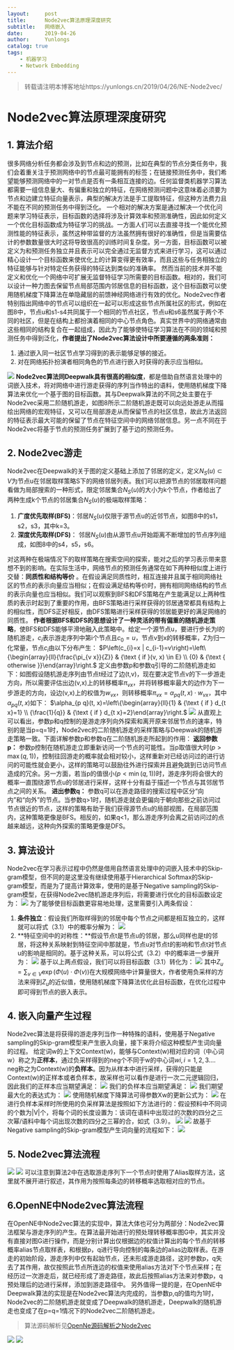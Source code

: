 ```yaml
---
layout:     post
title:      Node2vec算法原理深度研究
subtitle:   网络嵌入
date:       2019-04-26
author:     Yunlongs
catalog: true
tags:
    - 机器学习
    - Network Embedding
---
```


>转载请注明本博客地址https://yunlongs.cn/2019/04/26/NE-Node2vec/

# Node2vec算法原理深度研究
## 1. 算法介绍
很多网络分析任务都会涉及到节点和边的预测，比如在典型的节点分类任务中，我们会着重关注于预测网络中的节点最可能拥有的标签；在链接预测任务中，我们希望能够预测网络中的一对节点是否有一条相互连接的边。任何监督类机器学习算法都需要一组信息量大、有偏重和独立的特征，在网络预测问题中这意味着必须要为节点和边建立特征向量表示，典型的解决方法是手工提取特征，但这种方法费力且不能在不同的预测任务中得到泛化。
一个相对的解决方案是通过解决一个优化问题来学习特征表示，目标函数的选择将涉及计算效率和预测准确性，因此如何定义一个优化目标函数成为特征学习的挑战。一方面人们可以去直接寻找一个能优化预测性能的特征表示，虽然这种带监督的方法虽然拥有很好的准确性，但是当需要估计的参数数量很大时这将导致很高的训练时间复杂度。另一方面，目标函数可以被定义为和预测任务独立并且表示可以完全通过无监督方式来进行学习，这可以通过精心设计一个目标函数来使优化上的计算变得更有效率，而且这些与任务相独立的特征能够与针对特定任务获得的特征达到类似的准确率。
然而当前的技术并不能定义和优化一个网络中可扩展无监督特征学习所需要的目标函数。相对的，我们可以设计一种力图去保留节点局部范围内邻居信息的目标函数，这个目标函数可以使用随机梯度下降算法在单隐藏层的前馈神经网络进行有效的优化。Node2vec作者特别指出网络中的节点可以组织在一起可以形成这些节点所属社区的形式，例如在图8中，节点u和s1-s4共同属于一个相同的节点社区，节点u和s6虽然属于两个不同的社区，但是在结构上都扮演着相同的中心节点角色。真实世界中的网络通常由这些相同的结构复合在一起组成，因此为了能够使特征学习算法在不同的领域和预测任务中得到泛化，**作者提出了Node2vec算法设计中所要遵循的两条准则：**
1. 通过嵌入同一社区节点学习得到的表示能够足够的接近。
2. 对在网络拓扑扮演者相同角色的节点进行嵌入时获得的表示应当相似。

![](https://yunlongs-1253041399.cos.ap-chengdu.myqcloud.com/image/OpenNe/Node2vec/1.jpg)
**Node2vec算法同Deepwalk具有很高的相似度**，都是借助自然语言处理中的词嵌入技术，将对网络中进行游走获得的序列当作特出的语料，使用随机梯度下降算法来优化一个基于图的目标函数。其与Deepwalk算法的不同之处主要在于Node2vec采用二阶随机游走，如图8所示二阶随机游走既可以向远处游走从而描绘出网络的宏观特征，又可以在局部游走从而保留节点的社区信息，故此方法返回的特征表示最大可能的保留了节点在特征空间中的网络邻居信息。另一点不同在于Node2vec将基于节点的预测任务扩展到了基于边的预测任务。

## 2. Node2vec游走
Node2vec在Deepwalk的关于图的定义基础上添加了邻居的定义，定义$N_{S}(u) \subset V$为节点u在邻居取样策略S下的网络邻居列表。我们可以把源节点的邻居取样问题看做为局部搜索的一种形式，限定邻居集合$N_{S}(u)$的大小为k个节点，作者给出了两种生成k个节点的邻居集合$N_{S}(u)$的极端取样策略：
1. **广度优先取样(BFS)**：邻居$N_{S}(u)$仅限于源节点u的近邻节点，如图8中的s1，s2，s3，其中k=3。
2. **深度优先取样(DFS)**： 邻居$N_{S}(u)$由从源节点u开始距离不断增加的节点序列组成，如图8中的s4，s5，s6。

对这两种在极端情况下的取样策略在搜索空间的探索，能对之后的学习表示带来意想不到的影响。在实际生活中，网络节点的预测任务通常在如下两种相似度上进行交替：**同质性和结构等价** 。在假设满足同质性时，相互连接并且属于相同网络社区的节点的表示向量应当相似；在假设满足结构等价时，拥有相同网络结构的节点的表示向量也应当相似。我们可以观察到BFS和DFS策略在产生能满足以上两种性质的表示时起到了重要的作用，由BFS策略进行采样获得的邻居通常都具有结构上的相似性，而DFS正好相反，由DFS策略进行采样获得的邻居能更好的满足网络的同质性。
**作者根据BFS和DFS的思想设计了一种灵活的带有偏重的随机游走策略**，使BFS和DFS能够平滑地融入此策略中。给定一个源节点u，要进行步长为l的随机游走，$c_i$表示游走序列中第i个节点且$c_{0}=u$，节点v到x的转移概率，Z为归一化常量，节点$c_i$由以下分布产生：
$P\left(c_{i}=x | c_{i-1}=v\right)=\left\{\begin{array}{ll}{\frac{\pi_{v x}}{Z}} & {\text { if }(v, x) \in E} \\ {0} & {\text { otherwise }}\end{array}\right.$
定义由参数p和参数q引导的二阶随机游走如下：如图假设随机游走序列由节点t经过了边(t,v)，现在要决定节点v的下一步游走方向，所以需要评估出边(v,x)上的转移概率$\pi_{v x}$，并将转移概率最大的边作为下一步游走的方向，设边(v,x)上的权值为$w_{v x}$，则转移概率$\pi_{v x}=\alpha_{p q}(t, x) \cdot w_{v x}$，其中$\alpha_{p q}(t, x)$如下：
$\alpha_{p q}(t, x)=\left\{\begin{array}{ll}{1} & {\text { if } d_{t x}=1} \\ {\frac{1}{q}} & {\text { if } d_{t x}=2}\end{array}\right.$
![](https://yunlongs-1253041399.cos.ap-chengdu.myqcloud.com/image/OpenNe/Node2vec/2.jpg)
从直观上可以看出，参数p和q控制的是游走序列向外探索和离开原来邻居节点的速率，特别的是当p=q=1时，Node2vec的二阶随机游走的采样策略与Deepwak的随机游走策略一致。下面详解参数p和参数q在二阶随机游走所起到的作用：
**返回参数p：** 参数p控制在随机游走立即重新访问一个节点的可能性。当p取值很大时$(p>\max (q, 1))$，控制往回游走的概率就会相对较小，这样重新对已经访问过的进行访问的可能性就会更小，这样的策略可以鼓励往外进行探索并且避免跳到已访问节点造成的冗余。另一方面，若当p的值很小$(p<\min (q, 1))$时，游走序列将会很大的概率一直围绕源节点u的邻居进行采样，这样十分有益于描述一个节点与其邻居节点之间的关系。
**进出参数q：** 参数q可以在游走路径的搜索过程中区分“向内”和“向外”的节点。当参数q>1时，随机游走就会更偏向于朝向那些之前访问过节点很近的节点，这样的策略有助于我们获得源节点u的局部视图，在局部范围内，这种策略更像是BFS。相反的，如果q<1，那么游走序列会离之前访问过的点越来越远，这种向外探索的策略更像是DFS。

## 3. 算法设计
Node2vec在学习表示过程中仍然是借用自然语言处理中的词嵌入技术中的Skip-gram模型，但不同的是这里没有继续使用基于Hierarchical Softmax的Skip-gram模型，而是为了提高计算效率，使用的是基于Negative sampling的Skip-gram模型，在获得Node2vec随机游走序列后，将需要进行优化的目标函数设定为：
![](https://yunlongs-1253041399.cos.ap-chengdu.myqcloud.com/image/OpenNe/Node2vec/3.jpg)
为了能够使目标函数更容易地处理，这里需要引入两条假设：
1. **条件独立**：假设我们所取样得到的邻居中每个节点之间都是相互独立的，这样就可以将式（3.1）中的概率分解为：
![](https://yunlongs-1253041399.cos.ap-chengdu.myqcloud.com/image/OpenNe/Node2vec/4.jpg)
2. **特征空间中的对称性：**假设节点t是节点u的邻居，那么u同样也是t的邻居，将这种关系映射到特征空间中那就是，节点u对节点t的影响和节点t对节点u的影响是相同的。基于这种关系，可以将公式（3.2）中的概率进一步展开为：
![](https://yunlongs-1253041399.cos.ap-chengdu.myqcloud.com/image/OpenNe/Node2vec/5.jpg)
基于以上两点假设，我们可以将目标函数（3.1）转化为：
![](https://yunlongs-1253041399.cos.ap-chengdu.myqcloud.com/image/OpenNe/Node2vec/6.jpg)
其中$Z_{u}=\sum_{v \in V} \exp (\Phi(u) \cdot \Phi(v))$在大规模网络中计算量很大，作者使用负采样的方法来得到$Z_{u}$的近似值，使用随机梯度下降算法优化此目标函数，在优化过程中即可得到节点的嵌入表示。

## 4. 嵌入向量产生过程
Node2vec算法是将获得的游走序列当作一种特殊的语料，使用基于Negative sampling的Skip-gram模型来产生嵌入向量，接下来将介绍这种模型产生词向量的过程。
给定词w的上下文Context(w)，能够与Context(w)相对应的词（中心词w）称之为**正样本**，通过负采样得到的neg个不同于w的中心词$w i, i=1,2,3 \ldots .$ neg称之为Context(w)的**负样本**。因为从样本中进行采样，获得的只能是Context(w)的正样本或者负样本，故采样也可以看作是进行一次二元逻辑回归，因此我们的正样本应当期望满足：
![](https://yunlongs-1253041399.cos.ap-chengdu.myqcloud.com/image/OpenNe/Node2vec/7.jpg)
我们的负样本应当期望满足：
![](https://yunlongs-1253041399.cos.ap-chengdu.myqcloud.com/image/OpenNe/Node2vec/8.jpg)
我们期望最大化的表达式为：
![](https://yunlongs-1253041399.cos.ap-chengdu.myqcloud.com/image/OpenNe/Node2vec/9.jpg)
使用随机梯度下降算法可得参数Xw的更新公式为：
![](https://yunlongs-1253041399.cos.ap-chengdu.myqcloud.com/image/OpenNe/Node2vec/10.jpg)
在进行负样本采样时所使用的负采样算法是按照如下方法进行的：假设预料中不同词的个数为|V|个，将每个词的长度设置为：该词在语料中出现过的次数的四分之三次幂/语料中每个词出现次数的四分之三幂的合，如式（3.9）。
![](https://yunlongs-1253041399.cos.ap-chengdu.myqcloud.com/image/OpenNe/Node2vec/11.jpg)
![](https://yunlongs-1253041399.cos.ap-chengdu.myqcloud.com/image/OpenNe/Node2vec/12.jpg)
故基于Negative sampling的Skip-gram模型产生词向量的流程如下： 
![](https://yunlongs-1253041399.cos.ap-chengdu.myqcloud.com/image/OpenNe/Node2vec/13.jpg)

## 5. Node2vec算法流程


![](https://yunlongs-1253041399.cos.ap-chengdu.myqcloud.com/image/OpenNe/Node2vec/14.jpg)
![](https://yunlongs-1253041399.cos.ap-chengdu.myqcloud.com/image/OpenNe/Node2vec/15.jpg)
可以注意到算法2中在选取游走序列下一个节点时使用了Alias取样方法，这里就不展开进行叙述，其作用为按照每条边的转移概率选取相对应的节点。


## 6.OpenNE中Node2vec算法流程


在OpenNE中Node2vec算法的实现中，算法大体也可分为两部分：Node2vec算法框架与游走序列的产生。在算法最开始进行的预处理转移概率图G中，其实并没有直接对图G进行操作，而是分别计算出仅根据边的权值计算出的每个节点的转移概率alias节点取样表，和根据p，q进行导向控制的每条边的alias边取样表。在游走的初始阶段，游走序列中仅有起始节点，还未形成游走路径，这时参数p，q失去了其作用，故仅按照此节点所连边的权值来使用alias方法对下个节点采样；在经历过一次游走后，就已经形成了游走路径，故此后按照alias方法来对参数p，q预处理后的边进行采样，添加到游走路径中。
另外值得一提的是，在OpenNE中Deepwalk算法的实现是在Node2vec算法内完成的，当参数p,q的值均为1时，Node2vec的二阶随机游走就变成了Deepwalk的随机游走，Deepwalk的随机游走也变成了在p=q=1情况下的Node2vec二阶随机游走。

>算法源码解析见[OpenNe源码解析之Node2vec
](https://yunlongs.cn/2019/02/20/NE-Node2vec/)

![](https://yunlongs-1253041399.cos.ap-chengdu.myqcloud.com/image/OpenNe/Node2vec/16.jpg)
![](https://yunlongs-1253041399.cos.ap-chengdu.myqcloud.com/image/OpenNe/Node2vec/17.jpg)